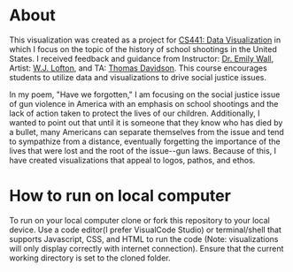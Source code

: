 # About
This visualization was created as a project for [CS441: Data Visualization](https://emilywall.github.io/vis/) in which I focus on the topic of the history of school shootings in the United States. I received feedback and guidance from Instructor: [Dr. Emily Wall](https://emilywall.github.io/), Artist: [W.J. Lofton](http://voyageatl.com/interview/meet-w-j-lofton-w-j-lofton-poet-author/), and TA: [Thomas Davidson](https://tjd45.github.io/). This course encourages students to utilize data and visualizations to drive social justice issues.

In my poem, "Have we forgotten," I am focusing on the social justice issue of gun violence in America with an emphasis on school shootings and the lack of action taken to protect the lives of our children. Additionally, I wanted to point out that until it is someone that they know who has died by a bullet, many Americans can separate themselves from the issue and tend to sympathize from a distance, eventually forgetting the importance of the lives that were lost and the root of the issue--gun laws. Because of this, I have created visualizations that appeal to logos, pathos, and ethos.

# How to run on local computer
To run on your local computer clone or fork this repository to your local device. Use a code editor(I prefer VisualCode Studio) or terminal/shell that supports Javascript, CSS, and HTML to run the code (Note: visualizations will only display correctly with internet connection). Ensure that the current working directory is set to the cloned folder.


